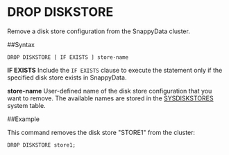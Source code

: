 # DROP DISKSTORE

Remove a disk store configuration from the SnappyData cluster.

##Syntax

``` pre
DROP DISKSTORE [ IF EXISTS ] store-name
```

**IF EXISTS**
Include the `IF EXISTS` clause to execute the statement only if the specified disk store exists in SnappyData.

**store-name**
User-defined name of the disk store configuration that you want to remove. The available names are stored in the [SYSDISKSTORES](../../reference/system_tables/sysdiskstores.md) system table.

##Example

This command removes the disk store "STORE1" from the cluster:

``` pre
DROP DISKSTORE store1;
```


